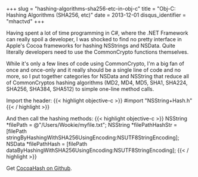 +++
slug = "hashing-algorithms-sha256-etc-in-obj-c"
title = "Obj-C: Hashing Algorithms (SHA256, etc)"
date = 2013-12-01
disqus_identifier = "mhactvd"
+++

Having spent a lot of time programming in C#, where the .NET Framework can really spoil a developer, I was shocked to find no pretty interface in Apple's Cocoa frameworks for hashing NSStrings and NSData. Quite literally developers need to use the CommonCrypto functions themselves.

While it's only a few lines of code using CommonCrypto, I'm a big fan of once and once-only and it really should be a single line of code and no more, so I put together categories for NSData and NSString that reduce all of CommonCryptos hashing algorithms (MD2, MD4, MD5, SHA1, SHA224, SHA256, SHA384, SHA512) to simple one-line method calls.

Import the header:
{{< highlight objective-c >}}
#import "NSString+Hash.h"
{{< / highlight >}}

And then call the hashing methods:
{{< highlight objective-c >}}
NSString *filePath = @"/Users/Wookie/myfile.txt";
NSString *filePathHashStr = [filePath stringByHashingWithSHA256UsingEncoding:NSUTF8StringEncoding];
NSData *filePathHash = [filePath dataByHashingWithSHA256UsingEncoding:NSUTF8StringEncoding];
{{< / highlight >}}

Get [CocoaHash on Github](https://github.com/leighmcculloch/CocoaHash).

